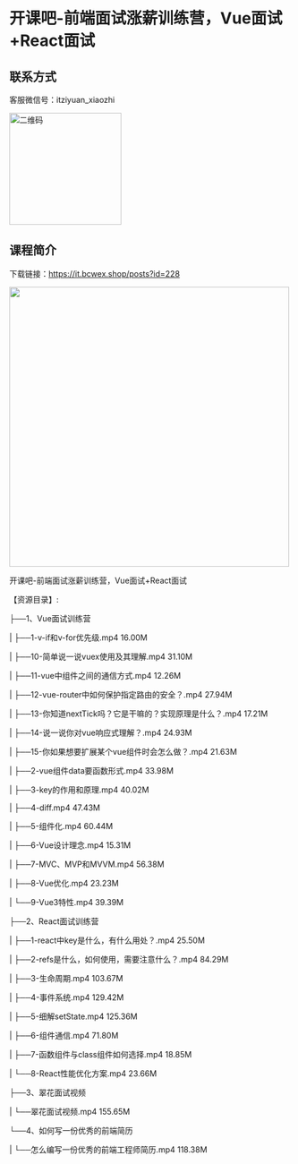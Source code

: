 # 开课吧-前端面试涨薪训练营，Vue面试+React面试

## 联系方式

客服微信号：itziyuan_xiaozhi

<img src="https://ziyuanyun.oss-cn-guangzhou.aliyuncs.com/common/20240614073449/666b82192834a.jpg" width="200" height="200" alt="二维码">

## 课程简介

下载链接：https://it.bcwex.shop/posts?id=228

<img src="https://ziyuanyun.oss-cn-guangzhou.aliyuncs.com/yun/20240515151712/66446178e7b8a.jpg" width="500" alt="">

  开课吧-前端面试涨薪训练营，Vue面试+React面试



 【资源目录】:

 ├──1、Vue面试训练营

 | ├──1-v-if和v-for优先级.mp4 16.00M

 | ├──10-简单说一说vuex使用及其理解.mp4 31.10M

 | ├──11-vue中组件之间的通信方式.mp4 12.26M

 | ├──12-vue-router中如何保护指定路由的安全？.mp4 27.94M

 | ├──13-你知道nextTick吗？它是干嘛的？实现原理是什么？.mp4 17.21M

 | ├──14-说一说你对vue响应式理解？.mp4 24.93M

 | ├──15-你如果想要扩展某个vue组件时会怎么做？.mp4 21.63M

 | ├──2-vue组件data要函数形式.mp4 33.98M

 | ├──3-key的作用和原理.mp4 40.02M

 | ├──4-diff.mp4 47.43M

 | ├──5-组件化.mp4 60.44M

 | ├──6-Vue设计理念.mp4 15.31M

 | ├──7-MVC、MVP和MVVM.mp4 56.38M

 | ├──8-Vue优化.mp4 23.23M

 | └──9-Vue3特性.mp4 39.39M

 ├──2、React面试训练营

 | ├──1-react中key是什么，有什么用处？.mp4 25.50M

 | ├──2-refs是什么，如何使用，需要注意什么？.mp4 84.29M

 | ├──3-生命周期.mp4 103.67M

 | ├──4-事件系统.mp4 129.42M

 | ├──5-细解setState.mp4 125.36M

 | ├──6-组件通信.mp4 71.80M

 | ├──7-函数组件与class组件如何选择.mp4 18.85M

 | └──8-React性能优化方案.mp4 23.66M

 ├──3、翠花面试视频

 | └──翠花面试视频.mp4 155.65M

 └──4、如何写一份优秀的前端简历

 | └──怎么编写一份优秀的前端工程师简历.mp4 118.38M

  
